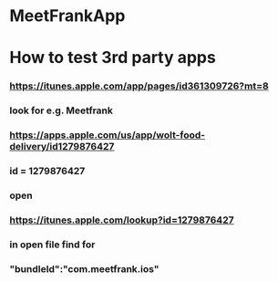 # MeetFrankApp

# How to test 3rd party apps

### https://itunes.apple.com/app/pages/id361309726?mt=8

### look for e.g. Meetfrank

### https://apps.apple.com/us/app/wolt-food-delivery/id1279876427

### id = 1279876427

### open

### https://itunes.apple.com/lookup?id=1279876427

### in open file find for

### "bundleId":"com.meetfrank.ios"
